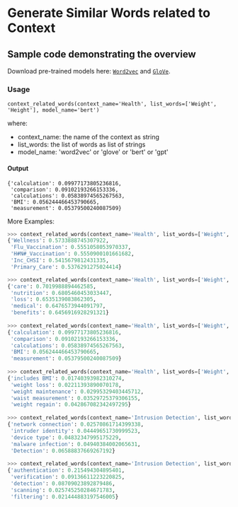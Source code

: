 # Generate Similar Words related to Context

## Sample code demonstrating the overview

Download pre-trained models here: [`Word2vec`](https://drive.google.com/uc?id=1kHrHFShYeWcI8zMnUMYb1B49Mz0DdJA3) and [`GloVe`](https://drive.google.com/uc?id=1IrvvAi0isS5zqekWgS3_KuhN-kDKuDRi).


### Usage

```
context_related_words(context_name='Health', list_words=['Weight', 'Height'], model_name='bert')
```

where:
- context_name: the name of the context as string
- list_words: the list of words as list of strings
- model_name: 'word2vec' or 'glove' or 'bert' or 'gpt'

#### Output

```
{'calculation': 0.09977173805236816,
 'comparison': 0.09102193266153336,
 'calculations': 0.05838974565267563,
 'BMI': 0.056244466453790665,
 'measurement': 0.05379500240087509}
```

More Examples:

``` python
>>> context_related_words(context_name='Health', list_words=['Weight', 'Height'], model_name='word2vec')
{'Wellness': 0.5733888745307922,
 'Flu_Vaccination': 0.5551058053970337,
 'H#N#_Vaccination': 0.5550900101661682,
 'Inc_CHSI': 0.5415679812431335,
 'Primary_Care': 0.5376291275024414}

>>> context_related_words(context_name='Health', list_words=['Weight', 'Height'], model_name='glove')
{'care': 0.7019988894462585,
 'nutrition': 0.6805460453033447,
 'loss': 0.6535139083862305,
 'medical': 0.6476573944091797,
 'benefits': 0.6456916928291321}
 
>>> context_related_words(context_name='Health', list_words=['Weight', 'Height'], model_name='bert')
{'calculation': 0.09977173805236816,
 'comparison': 0.09102193266153336,
 'calculations': 0.05838974565267563,
 'BMI': 0.056244466453790665,
 'measurement': 0.05379500240087509}
 
>>> context_related_words(context_name='Health', list_words=['Weight', 'Height'], model_name='gpt')
{'includes BMI': 0.01740393982310274,
 'weight loss': 0.02211393890070178,
 'weight maintenance': 0.02995329403445712,
 'waist measurement': 0.03529725379306155,
 'weight regain': 0.042867082342497295}
 
>>> context_related_words(context_name='Intrusion Detection', list_words=['IP address', 'Request', 'Service'], model_name='gpt')
{'network connection': 0.02570861714399338,
 'intruder identity': 0.04449651730999523,
 'device type': 0.04832347995175229,
 'malware infection': 0.04940384002065631,
 'Detection': 0.06588837669267192}
 
>>> context_related_words(context_name='Intrusion Detection', list_words=['IP address', 'Request', 'Service'], model_name='bert')
{'authentication': 0.215494304895401,
 'verification': 0.09136611223220825,
 'detection': 0.08709023892879486,
 'scanning': 0.025745250284671783,
 'filtering': 0.021444883197546005}
```
